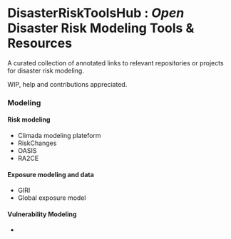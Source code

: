 # DisasterRiskToolsHub : *Open* Disaster Risk Modeling Tools & Resources

A curated collection of annotated links to relevant repositories or projects for disaster risk modeling.

WIP, help and contributions appreciated.

### Modeling

#### Risk modeling

- Climada modeling plateform
- RiskChanges
- OASIS
- RA2CE

#### Exposure modeling and data

- GIRI
- Global exposure model

#### Vulnerability Modeling

- 
